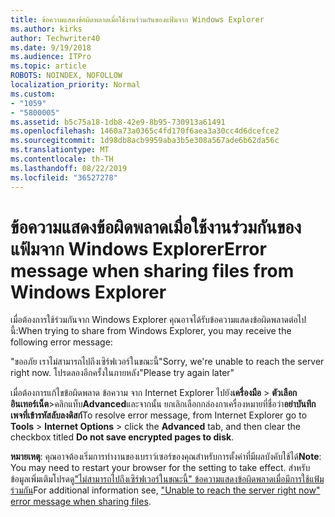 ```yaml
---
title: ข้อความแสดงข้อผิดพลาดเมื่อใช้งานร่วมกันของแฟ้มจาก Windows Explorer
ms.author: kirks
author: Techwriter40
ms.date: 9/19/2018
ms.audience: ITPro
ms.topic: article
ROBOTS: NOINDEX, NOFOLLOW
localization_priority: Normal
ms.custom:
- "1059"
- "5800005"
ms.assetid: b5c75a18-1db8-42e9-8b95-730913a61491
ms.openlocfilehash: 1460a73a0365c4fd170f6aea3a30cc4d6dcefce2
ms.sourcegitcommit: 1d98db8acb9959aba3b5e308a567ade6b62da56c
ms.translationtype: MT
ms.contentlocale: th-TH
ms.lasthandoff: 08/22/2019
ms.locfileid: "36527278"
---
```

# <a name="error-message-when-sharing-files-from-windows-explorer"></a><span data-ttu-id="fe02b-102">ข้อความแสดงข้อผิดพลาดเมื่อใช้งานร่วมกันของแฟ้มจาก Windows Explorer</span><span class="sxs-lookup"><span data-stu-id="fe02b-102">Error message when sharing files from Windows Explorer</span></span>

<span data-ttu-id="fe02b-103">เมื่อต้องการใช้ร่วมกันจาก Windows Explorer คุณอาจได้รับข้อความแสดงข้อผิดพลาดต่อไปนี้:</span><span class="sxs-lookup"><span data-stu-id="fe02b-103">When trying to share from Windows Explorer, you may receive the following error message:</span></span>
  
<span data-ttu-id="fe02b-104">"ขออภัย เราไม่สามารถไปถึงเซิร์ฟเวอร์ในขณะนี้</span><span class="sxs-lookup"><span data-stu-id="fe02b-104">"Sorry, we're unable to reach the server right now.</span></span> <span data-ttu-id="fe02b-105">โปรดลองอีกครั้งในภายหลัง"</span><span class="sxs-lookup"><span data-stu-id="fe02b-105">Please try again later"</span></span>
  
<span data-ttu-id="fe02b-106">เมื่อต้องการแก้ไขข้อผิดพลาด ข้อความ จาก Internet Explorer ไปยัง**เครื่องมือ** \> **ตัวเลือกอินเทอร์เน็ต**\>คลิกแท็บ**Advanced**และจากนั้น ยกเลิกเลือกกล่องกาเครื่องหมายที่ชื่อว่า**อย่าบันทึกเพจที่เข้ารหัสลับลงดิสก์**</span><span class="sxs-lookup"><span data-stu-id="fe02b-106">To resolve error message, from Internet Explorer go to **Tools** \> **Internet Options** \> click the **Advanced** tab, and then clear the checkbox titled **Do not save encrypted pages to disk**.</span></span>
  
 <span data-ttu-id="fe02b-107">**หมายเหตุ**: คุณอาจต้องเริ่มการทำงานของเบราว์เซอร์ของคุณสำหรับการตั้งค่าที่มีผลบังคับใช้ได้</span><span class="sxs-lookup"><span data-stu-id="fe02b-107">**Note**: You may need to restart your browser for the setting to take effect.</span></span> <span data-ttu-id="fe02b-108">สำหรับข้อมูลเพิ่มเติมโปรดดู["ไม่สามารถไปถึงเซิร์ฟเวอร์ในขณะนี้" ข้อความแสดงข้อผิดพลาดเมื่อมีการใช้แฟ้มร่วมกัน](https://go.microsoft.com/fwlink/?linkid=2022914)</span><span class="sxs-lookup"><span data-stu-id="fe02b-108">For additional information see, ["Unable to reach the server right now" error message when sharing files](https://go.microsoft.com/fwlink/?linkid=2022914).</span></span>
  